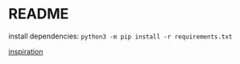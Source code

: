 # README

install dependencies: `python3 -m pip install -r requirements.txt`

[inspiration](https://www.jpmorgan.com/technology/technology-blog/faq-bot)